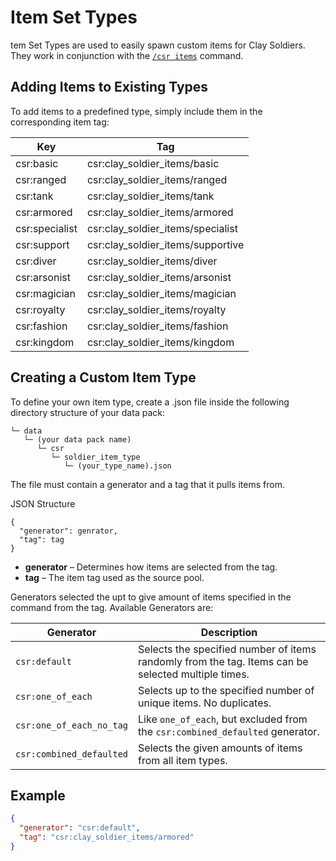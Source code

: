# Item Set Types

tem Set Types are used to easily spawn custom items for Clay Soldiers.
They work in conjunction with the [`/csr items`](../wiki/commands.md#csr-items) command. 

## Adding Items to Existing Types

To add items to a predefined type, simply include them in the corresponding item tag:

| Key            | Tag                               |
|----------------|-----------------------------------|
| csr:basic      | csr:clay_soldier_items/basic      |
| csr:ranged     | csr:clay_soldier_items/ranged     |
| csr:tank       | csr:clay_soldier_items/tank       |
| csr:armored    | csr:clay_soldier_items/armored    |
| csr:specialist | csr:clay_soldier_items/specialist |
| csr:support    | csr:clay_soldier_items/supportive |
| csr:diver      | csr:clay_soldier_items/diver      |
| csr:arsonist   | csr:clay_soldier_items/arsonist   |
| csr:magician   | csr:clay_soldier_items/magician   |
| csr:royalty    | csr:clay_soldier_items/royalty    |
| csr:fashion    | csr:clay_soldier_items/fashion    |
| csr:kingdom    | csr:clay_soldier_items/kingdom    |

## Creating a Custom Item Type

To define your own item type, create a .json file inside the following directory structure of your data pack:

```bash:no-line-numbers
└─ data
   └─ (your data pack name)
      └─ csr
         └─ soldier_item_type
            └─ (your_type_name).json                 
```

The file must contain a generator and a tag that it pulls items from.

JSON Structure
```json::no-line-numbers
{
  "generator": genrator,
  "tag": tag
}
```

- **generator** – Determines how items are selected from the tag.
- **tag** – The item tag used as the source pool.


Generators selected the upt to give amount of items specified in the command from the tag.
Available Generators are:

| Generator                | Description                                                                                        |
|--------------------------|----------------------------------------------------------------------------------------------------|
| `csr:default`            | Selects the specified number of items randomly from the tag. Items can be selected multiple times. |
| `csr:one_of_each`        | Selects up to the specified number of unique items. No duplicates.                                 |
| `csr:one_of_each_no_tag` | Like `one_of_each`, but excluded from the `csr:combined_defaulted` generator.                      |
| `csr:combined_defaulted` | Selects the given amounts of items from all item types.                                            |

## Example

```json
{
  "generator": "csr:default",
  "tag": "csr:clay_soldier_items/armored"
}
```